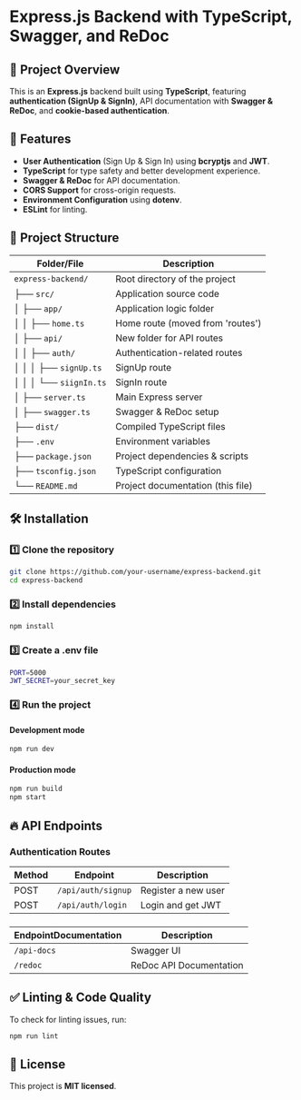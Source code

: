 # Express.js Backend with TypeScript, Swagger, and ReDoc

## 📌 Project Overview

This is an **Express.js** backend built using **TypeScript**, featuring **authentication (SignUp & SignIn)**, API documentation with **Swagger & ReDoc**, and **cookie-based authentication**.

## 🚀 Features

- **User Authentication** (Sign Up & Sign In) using **bcryptjs** and **JWT**.
- **TypeScript** for type safety and better development experience.
- **Swagger & ReDoc** for API documentation.
- **CORS Support** for cross-origin requests.
- **Environment Configuration** using **dotenv**.
- **ESLint** for linting.

## 📂 Project Structure

| Folder/File            | Description                       |
| ---------------------- | --------------------------------- |
| `express-backend/`     | Root directory of the project     |
| ├── `src/`             | Application source code           |
| │ ├── `app/`           | Application logic folder          |
| │ │ ├── `home.ts`      | Home route (moved from 'routes')  |
| │ ├── `api/`           | New folder for API routes         |
| │ │ ├── `auth/`        | Authentication-related routes     |
| │ │ │ ├── `signUp.ts`  | SignUp route                      |
| │ │ │ └── `siignIn.ts` | SignIn route                      |
| │ ├── `server.ts`      | Main Express server               |
| │ ├── `swagger.ts`     | Swagger & ReDoc setup             |
| ├── `dist/`            | Compiled TypeScript files         |
| ├── `.env`             | Environment variables             |
| ├── `package.json`     | Project dependencies & scripts    |
| ├── `tsconfig.json`    | TypeScript configuration          |
| └── `README.md`        | Project documentation (this file) |

## 🛠 Installation

### 1️⃣ Clone the repository

```sh
git clone https://github.com/your-username/express-backend.git
cd express-backend
```

### 2️⃣ Install dependencies

```sh
npm install
```

### 3️⃣ Create a **.env** file

```sh
PORT=5000
JWT_SECRET=your_secret_key
```

### 4️⃣ Run the project

#### Development mode

```sh
npm run dev
```

#### Production mode

```sh
npm run build
npm start
```

## 🔥 API Endpoints

### Authentication Routes

| Method | Endpoint           | Description         |
| ------ | ------------------ | ------------------- |
| POST   | `/api/auth/signup` | Register a new user |
| POST   | `/api/auth/login`  | Login and get JWT   |

###

| EndpointDocumentation | Description             |
| --------------------- | ----------------------- |
| `/api-docs`           | Swagger UI              |
| `/redoc`              | ReDoc API Documentation |

## ✅ Linting & Code Quality

To check for linting issues, run:

```sh
npm run lint
```

## 📝 License

This project is **MIT licensed**.
